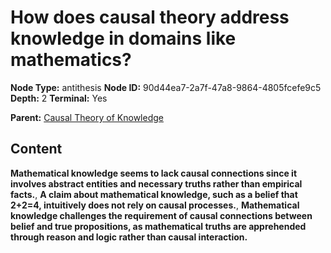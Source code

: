 # How does causal theory address knowledge in domains like mathematics?

**Node Type:** antithesis
**Node ID:** 90d44ea7-2a7f-47a8-9864-4805fcefe9c5
**Depth:** 2
**Terminal:** Yes

**Parent:** [Causal Theory of Knowledge](causal-theory-of-knowledge.md)

## Content

**Mathematical knowledge seems to lack causal connections since it involves abstract entities and necessary truths rather than empirical facts.**, **A claim about mathematical knowledge, such as a belief that 2+2=4, intuitively does not rely on causal processes.**, **Mathematical knowledge challenges the requirement of causal connections between belief and true propositions, as mathematical truths are apprehended through reason and logic rather than causal interaction.**
